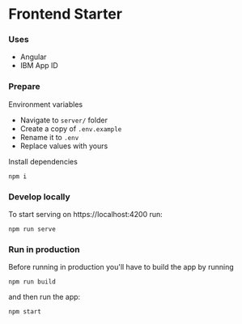 # Frontend Starter

### Uses
* Angular
* IBM App ID

### Prepare

Environment variables

* Navigate to `server/` folder
* Create a copy of `.env.example`
* Rename it to `.env`
* Replace values with yours

Install dependencies

```
npm i
```

### Develop locally

To start serving on https://localhost:4200 run:
```
npm run serve
```

### Run in production

Before running in production you'll have to build the app by running

```
npm run build
```

and then run the app:

```
npm start
```
